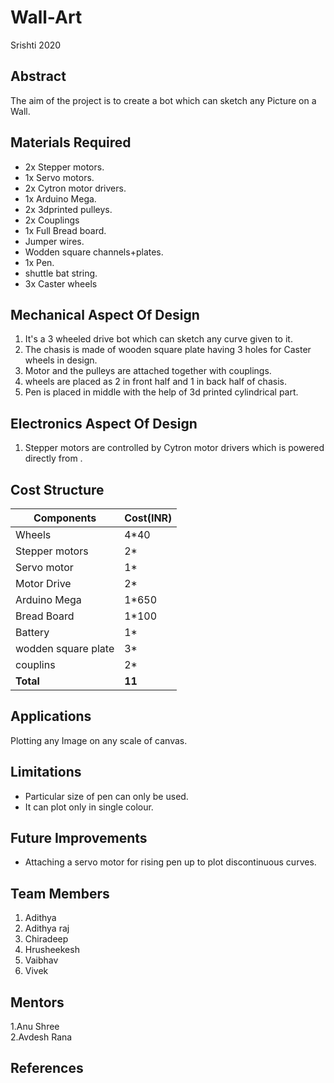 # Wall-Art
Srishti 2020

## Abstract

The aim of the project is to create a bot which can sketch any Picture on a Wall.  




## Materials Required

* 2x Stepper motors.
* 1x Servo motors.
* 2x Cytron motor drivers.
* 1x Arduino Mega.
* 2x 3dprinted pulleys.
* 2x Couplings
* 1x Full Bread board.
* Jumper wires.
* Wodden square channels+plates.
* 1x Pen.
* shuttle bat string.
* 3x Caster wheels

## Mechanical Aspect Of Design

1.  It's a 3 wheeled drive bot which can sketch any curve given to it. 
2.  The chasis is made of wooden square plate having 3 holes for Caster wheels in design. 
3.  Motor and the pulleys are attached together with couplings. 
4.  wheels are placed as 2 in front half and 1 in back half of chasis. 
5.  Pen is placed in middle with the help of 3d printed cylindrical part.

## Electronics Aspect Of Design

1.  Stepper motors are controlled by Cytron motor drivers which is powered directly from  .

## Cost Structure 

|Components|Cost(INR)|
|----------|---------|
|Wheels|4*40|
|Stepper motors|2*|
|Servo motor|1*|
|Motor Drive|2*|
|Arduino Mega|1*650|
|Bread Board|1*100|
|Battery|1*|
|wodden square plate|3*|
|couplins|2*|
|**Total**|**11**|
## Applications

Plotting any Image on any scale of canvas.

## Limitations

*  Particular size of pen can only be used.
*  It can plot only in single colour.

## Future Improvements

*  Attaching a servo motor for rising pen up to plot discontinuous curves.

## Team Members
1. Adithya 
2. Adithya raj 
3. Chiradeep
4. Hrusheekesh
5. Vaibhav
6. Vivek 
## Mentors

1.Anu Shree  
2.Avdesh Rana  
## References
 